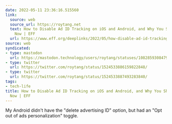 ```yaml
---
date: 2022-05-11 23:36:16.515560
link:
  source: web
  source_url: https://roytang.net
  text: How to Disable Ad ID Tracking on iOS and Android, and Why You Should Do It
    Now | EFF
  url: https://www.eff.org/deeplinks/2022/05/how-disable-ad-id-tracking-ios-and-android-and-why-you-should-do-it-now
source: web
syndicated:
- type: mastodon
  url: https://mastodon.technology/users/roytang/statuses/108285930847903668
- type: twitter
  url: https://twitter.com/roytang/status/1524533886159822848/
- type: twitter
  url: https://twitter.com/roytang/status/1524533887493283840/
tags:
- tech-life
title: How to Disable Ad ID Tracking on iOS and Android, and Why You Should Do It
  Now | EFF
---
```


My Android didn't have the "delete advertising ID" option, but had an "Opt out of ads personalization" toggle.